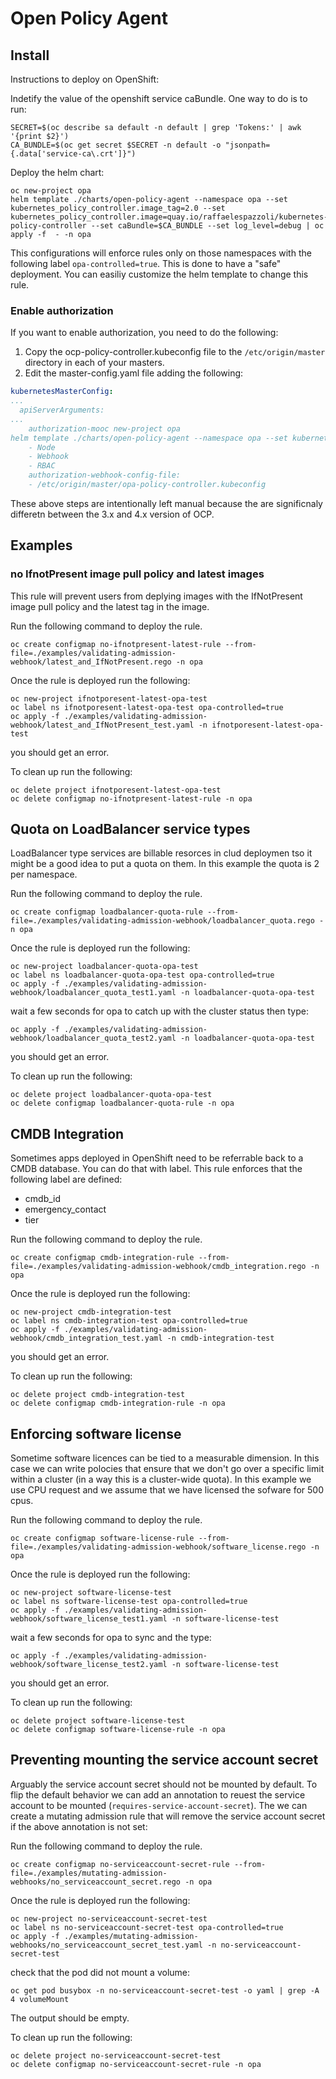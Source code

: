 # Open Policy Agent

## Install

Instructions to deploy on OpenShift:

Indetify the value of the openshift service caBundle.
One way to do is to run:

```shell
SECRET=$(oc describe sa default -n default | grep 'Tokens:' | awk '{print $2}')
CA_BUNDLE=$(oc get secret $SECRET -n default -o "jsonpath={.data['service-ca\.crt']}")
```

Deploy the helm chart:

```shell
oc new-project opa
helm template ./charts/open-policy-agent --namespace opa --set kubernetes_policy_controller.image_tag=2.0 --set kubernetes_policy_controller.image=quay.io/raffaelespazzoli/kubernetes-policy-controller --set caBundle=$CA_BUNDLE --set log_level=debug | oc apply -f  - -n opa
```

This configurations will enforce rules only on those namespaces with the following label `opa-controlled=true`. This is done to have a "safe" deployment. You can easiliy customize the helm template to change this rule.

### Enable authorization

If you want to enable authorization, you need to do the following:

1. Copy the ocp-policy-controller.kubeconfig file to the `/etc/origin/master` directory in each of your masters.
2. Edit the master-config.yaml file adding the following:

```yaml
kubernetesMasterConfig:
...
  apiServerArguments:
...
    authorization-mooc new-project opa
helm template ./charts/open-policy-agent --namespace opa --set kubernetes_policy_controller.image_tag=2.0 --set kubernetes_policy_controller.image=quay.io/raffaelespazzoli/kubernetes-policy-controller --set caBundle=$CA_BUNDLE --set log_level=debug | oc apply -f  - -n opade:
    - Node
    - Webhook
    - RBAC
    authorization-webhook-config-file:
    - /etc/origin/master/opa-policy-controller.kubeconfig  
```

These above steps are intentionally left manual because the are significnaly differetn between the 3.x and 4.x version of OCP.

## Examples

### no IfnotPresent image pull policy and latest images

This rule will prevent users from deplying images with the IfNotPresent image pull policy and the latest tag in the image.

Run the following command to deploy the rule.

```shell
oc create configmap no-ifnotpresent-latest-rule --from-file=./examples/validating-admission-webhook/latest_and_IfNotPresent.rego -n opa
```

Once the rule is deployed run the following:

```shell
oc new-project ifnotporesent-latest-opa-test
oc label ns ifnotporesent-latest-opa-test opa-controlled=true
oc apply -f ./examples/validating-admission-webhook/latest_and_IfNotPresent_test.yaml -n ifnotporesent-latest-opa-test
```

you should get an error.

To clean up run the following:

```shell
oc delete project ifnotporesent-latest-opa-test
oc delete configmap no-ifnotpresent-latest-rule -n opa
```

## Quota on LoadBalancer service types

LoadBalancer type services are billable resorces in clud deploymen tso it might be a good idea to put a quota on them.
In this example the quota is 2 per namespace.

Run the following command to deploy the rule.

```shell
oc create configmap loadbalancer-quota-rule --from-file=./examples/validating-admission-webhook/loadbalancer_quota.rego -n opa
```

Once the rule is deployed run the following:

```shell
oc new-project loadbalancer-quota-opa-test
oc label ns loadbalancer-quota-opa-test opa-controlled=true
oc apply -f ./examples/validating-admission-webhook/loadbalancer_quota_test1.yaml -n loadbalancer-quota-opa-test
```

wait a few seconds for opa to catch up with the cluster status then type:

```shell
oc apply -f ./examples/validating-admission-webhook/loadbalancer_quota_test2.yaml -n loadbalancer-quota-opa-test
```

you should get an error.

To clean up run the following:

```shell
oc delete project loadbalancer-quota-opa-test
oc delete configmap loadbalancer-quota-rule -n opa
```

## CMDB Integration

Sometimes apps deployed in OpenShift need to be referrable back to a CMDB database. You can do that with label. This rule enforces that the following label are defined:

- cmdb_id
- emergency_contact
- tier

Run the following command to deploy the rule.

```shell
oc create configmap cmdb-integration-rule --from-file=./examples/validating-admission-webhook/cmdb_integration.rego -n opa
```

Once the rule is deployed run the following:

```shell
oc new-project cmdb-integration-test
oc label ns cmdb-integration-test opa-controlled=true
oc apply -f ./examples/validating-admission-webhook/cmdb_integration_test.yaml -n cmdb-integration-test
```

you should get an error.

To clean up run the following:

```shell
oc delete project cmdb-integration-test
oc delete configmap cmdb-integration-rule -n opa
```

## Enforcing software license

Sometime software licences can be tied to a measurable dimension. In this case we can write polocies that ensure that we don't go over a specific limit within a cluster (in a way this is a cluster-wide quota).
In this example we use CPU request and we assume that we have licensed the sofware for 500 cpus.

Run the following command to deploy the rule.

```shell
oc create configmap software-license-rule --from-file=./examples/validating-admission-webhook/software_license.rego -n opa
```

Once the rule is deployed run the following:

```shell
oc new-project software-license-test
oc label ns software-license-test opa-controlled=true
oc apply -f ./examples/validating-admission-webhook/software_license_test1.yaml -n software-license-test
```

wait a few seconds for opa to sync and the type:

```shell
oc apply -f ./examples/validating-admission-webhook/software_license_test2.yaml -n software-license-test
```

you should get an error.

To clean up run the following:

```shell
oc delete project software-license-test
oc delete configmap software-license-rule -n opa
```

## Preventing mounting the service account secret

Arguably the service account secret should not be mounted by default. To flip the default behavior we can add an annotation to reuest the service account to be mounted (`requires-service-account-secret`). The we can create a mutating admission rule that will remove the service account secret if the above annotation is not set:

Run the following command to deploy the rule.

```shell
oc create configmap no-serviceaccount-secret-rule --from-file=./examples/mutating-admission-webhooks/no_serviceaccount_secret.rego -n opa
```

Once the rule is deployed run the following:

```shell
oc new-project no-serviceaccount-secret-test
oc label ns no-serviceaccount-secret-test opa-controlled=true
oc apply -f ./examples/mutating-admission-webhooks/no_serviceaccount_secret_test.yaml -n no-serviceaccount-secret-test
```

check that the pod did not mount a volume:

```shell
oc get pod busybox -n no-serviceaccount-secret-test -o yaml | grep -A 4 volumeMount
```

The output should be empty.

To clean up run the following:

```shell
oc delete project no-serviceaccount-secret-test
oc delete configmap no-serviceaccount-secret-rule -n opa